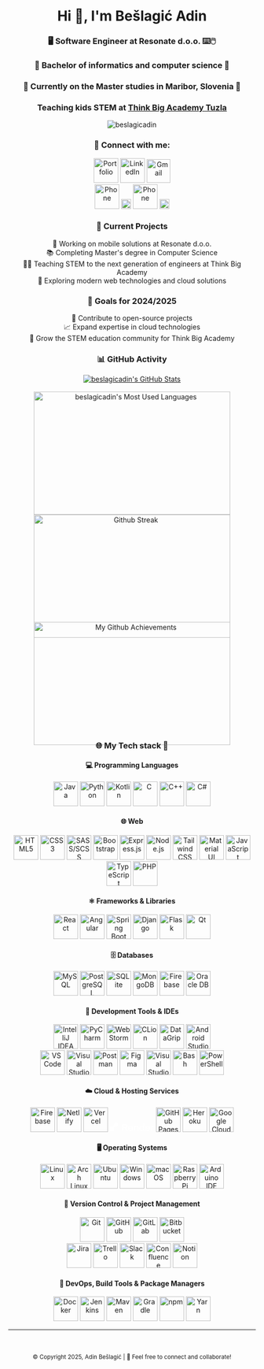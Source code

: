 <link rel="stylesheet" href="https://cdn.jsdelivr.net/gh/devicons/devicon@latest/devicon.min.css">
<h1 align="center">Hi 👋, I'm Bešlagić Adin</h1>
<h3 align="center"> 🖥️ Software Engineer at Resonate d.o.o. ⌨️🖱️</h3>
<h3 align="center"> 📖 Bachelor of informatics and computer science 📖 </h3>
<h3 align="center"> 📖 Currently on the Master studies in Maribor, Slovenia 📖 </h3>

<h3 align="center">Teaching kids STEM at <a href="https://www.thinkbigacademy.net" target="blank">Think Big Academy
Tuzla</a></h3>

<p align="center">
    <img alt="beslagicadin"
         src="https://komarev.com/ghpvc/?username=beslagicadin&label=Profile%20views&color=0e75b6&style=flat"/>
</p>

<h3 align="center">🔗 Connect with me:</h3>
<p align="center">
    <a href="https://beslagicadin.vercel.app" target="blank" style="text-decoration: none;">
        <img src="https://img.icons8.com/?size=100&id=c84A8yTomT5p&format=png&color=000000" alt="Portfolio" height="50"/>
    </a>
    <a href="https://www.linkedin.com/in/beslagicadin/" target="blank" style="text-decoration: none;">
        <img src="https://cdn.jsdelivr.net/gh/devicons/devicon/icons/linkedin/linkedin-original.svg" alt="LinkedIn" height="50"/>
    </a>
    <a href="mailto:beslagicadin@gmail.com" target="blank" style="text-decoration: none;">
        <img src="https://upload.wikimedia.org/wikipedia/commons/7/7e/Gmail_icon_%282020%29.svg" alt="Gmail" height="48"/>
    </a>
    <br>
    <a href="tel:+38669437424" target="blank" style="text-decoration: none;">
        <img src="https://img.icons8.com/?size=100&id=58pGdHAS6Va3&format=png&color=000000" alt="Phone" height="50"/>
        <img src="https://img.icons8.com/?size=100&id=17966&format=png&color=000000" alt="Phone" height="20"/>
    </a>
    <a href="tel:+38765094079" target="blank" style="text-decoration: none;">
        <img src="https://img.icons8.com/?size=100&id=58pGdHAS6Va3&format=png&color=000000" alt="Phone" height="50"/>
        <img src="https://img.icons8.com/?size=100&id=15504&format=png&color=000000" alt="Phone" height="20"/>
    </a>
</p>



<h3 align="center">🚀 Current Projects</h3>
<p align="center">
    💼 Working on mobile solutions at Resonate d.o.o.<br>
    📚 Completing Master's degree in Computer Science<br>
    👨‍🏫 Teaching STEM to the next generation of engineers at Think Big Academy<br>
    🔬 Exploring modern web technologies and cloud solutions<br>
</p>

<h3 align="center">🎯 Goals for 2024/2025</h3>
<p align="center">
    🚀 Contribute to open-source projects<br>
    📈 Expand expertise in cloud technologies<br>
    👥 Grow the STEM education community for Think Big Academy
</p>

<h3 align="center">📊 GitHub Activity</h3>
<p align="center">
    <a href="https://awesome-github-stats.azurewebsites.net/index.html??cardType=github&theme=dark&preferLogin=false">    
        <img  alt="beslagicadin's GitHub Stats" src="https://awesome-github-stats.azurewebsites.net/user-stats/beslagicadin?cardType=grade&theme=dark&preferLogin=false" />  
    </a>
    <br><br>
    <a href="https://github-readme-stats.vercel.app/api/top-langs/?username=anuraghazra&layout=compact">    
        <img  alt="beslagicadin's Most Used Languages" src="https://github-readme-stats.vercel.app/api/top-langs/?username=anuraghazra&layout=compact&theme=dark"
                style="height: 250px; width: 400px;" alt="Most used languages"/>  
    </a>
    <picture align="center">
        <img src="https://streak-stats.demolab.com/?user=beslagicadin&theme=dark"
             style="height: 250px; width: 400px;" alt="Github Streak"/>
    </picture>
    <picture align="center">
        <img src="https://camo.githubusercontent.com/b721e3ed9bed9b7132e954f398ad0838a0e91600e73dbee15baf5fef58afc26c/68747470733a2f2f6769746875622d70726f66696c652d74726f7068792e76657263656c2e6170702f3f757365726e616d653d6265736c616769636164696e267468656d653d6461726b68756226636f6c756d6e3d37"
             style="height: 250px; width: 400px; margin: -2rem 0;" alt="My Github Achievements"/>
    </picture>
<h3 align="center">🌐 My Tech stack 🔧</h3>

<h4 align="center">💻 Programming Languages</h4>
<p align="center">
    <img src="https://cdn.jsdelivr.net/gh/devicons/devicon/icons/java/java-original.svg" alt="Java" height="50"/>
    <img src="https://cdn.jsdelivr.net/gh/devicons/devicon/icons/python/python-original.svg" alt="Python" height="50"/>
    <img src="https://cdn.jsdelivr.net/gh/devicons/devicon/icons/kotlin/kotlin-original.svg" alt="Kotlin" height="50"/>
    <img src="https://cdn.jsdelivr.net/gh/devicons/devicon/icons/c/c-original.svg" alt="C" height="50"/>
    <img src="https://cdn.jsdelivr.net/gh/devicons/devicon/icons/cplusplus/cplusplus-original.svg" alt="C++" height="50"/>
    <img src="https://cdn.jsdelivr.net/gh/devicons/devicon/icons/csharp/csharp-original.svg" alt="C#" height="50"/>
</p>

<h4 align="center">🌐 Web</h4>
<p align="center">
    <img src="https://cdn.jsdelivr.net/gh/devicons/devicon/icons/html5/html5-original.svg" alt="HTML5" height="50"/>
    <img src="https://cdn.jsdelivr.net/gh/devicons/devicon/icons/css3/css3-original.svg" alt="CSS3" height="50"/>
    <img src="https://cdn.jsdelivr.net/gh/devicons/devicon/icons/sass/sass-original.svg" alt="SASS/SCSS" height="50"/>
    <img src="https://cdn.jsdelivr.net/gh/devicons/devicon/icons/bootstrap/bootstrap-original.svg" alt="Bootstrap" height="50"/>
    <img src="https://cdn.jsdelivr.net/gh/devicons/devicon/icons/express/express-original.svg" alt="Express.js" height="50"/>
    <img src="https://cdn.jsdelivr.net/gh/devicons/devicon/icons/nodejs/nodejs-original.svg" alt="Node.js" height="50"/>
    <img src="https://cdn.jsdelivr.net/gh/devicons/devicon/icons/tailwindcss/tailwindcss-original.svg" alt="Tailwind CSS" height="50"/>
    <img src="https://cdn.jsdelivr.net/gh/devicons/devicon/icons/materialui/materialui-original.svg" alt="Material UI" height="50"/>
    <img src="https://cdn.jsdelivr.net/gh/devicons/devicon/icons/javascript/javascript-original.svg" alt="JavaScript" height="50"/>
    <img src="https://cdn.jsdelivr.net/gh/devicons/devicon/icons/typescript/typescript-original.svg" alt="TypeScript" height="50"/>
    <img src="https://cdn.jsdelivr.net/gh/devicons/devicon/icons/php/php-original.svg" alt="PHP" height="50"/>
</p>

<h4 align="center">⚛️ Frameworks & Libraries</h4>
<p align="center">
    <img src="https://cdn.jsdelivr.net/gh/devicons/devicon/icons/react/react-original.svg" alt="React" height="50"/>
    <img src="https://cdn.jsdelivr.net/gh/devicons/devicon/icons/angularjs/angularjs-original.svg" alt="Angular" height="50"/>
    <img src="https://cdn.jsdelivr.net/gh/devicons/devicon/icons/spring/spring-original.svg" alt="Spring Boot" height="50"/>
    <img src="https://cdn.jsdelivr.net/gh/devicons/devicon/icons/django/django-plain.svg" alt="Django" height="50"/>
    <img src="https://cdn.jsdelivr.net/gh/devicons/devicon/icons/flask/flask-original.svg" alt="Flask" height="50"/>
    <img src="https://cdn.jsdelivr.net/gh/devicons/devicon/icons/qt/qt-original.svg" alt="Qt" height="50"/>
</p>

<h4 align="center">🗄️ Databases</h4>
<p align="center">
    <img src="https://cdn.jsdelivr.net/gh/devicons/devicon/icons/mysql/mysql-original.svg" alt="MySQL" height="50"/>
    <img src="https://cdn.jsdelivr.net/gh/devicons/devicon/icons/postgresql/postgresql-original.svg" alt="PostgreSQL" height="50"/>
    <img src="https://cdn.jsdelivr.net/gh/devicons/devicon/icons/sqlite/sqlite-original.svg" alt="SQLite" height="50"/>
    <img src="https://cdn.jsdelivr.net/gh/devicons/devicon/icons/mongodb/mongodb-original.svg" alt="MongoDB" height="50"/>
    <img src="https://cdn.jsdelivr.net/gh/devicons/devicon/icons/firebase/firebase-plain.svg" alt="Firebase" height="50"/>
    <img src="https://cdn.jsdelivr.net/gh/devicons/devicon/icons/oracle/oracle-original.svg" alt="Oracle DB" height="50"/>
</p>

<h4 align="center">🔧 Development Tools & IDEs</h4>
<p align="center">
    <img src="https://cdn.jsdelivr.net/gh/devicons/devicon/icons/intellij/intellij-original.svg" alt="IntelliJ IDEA" height="50"/>
    <img src="https://cdn.jsdelivr.net/gh/devicons/devicon/icons/pycharm/pycharm-original.svg" alt="PyCharm" height="50"/>
    <img src="https://cdn.jsdelivr.net/gh/devicons/devicon/icons/webstorm/webstorm-original.svg" alt="WebStorm" height="50"/>
    <img src="https://cdn.jsdelivr.net/gh/devicons/devicon/icons/clion/clion-original.svg" alt="CLion" height="50"/>
    <img src="https://cdn.jsdelivr.net/gh/devicons/devicon/icons/datagrip/datagrip-original.svg" alt="DataGrip" height="50"/>
    <img src="https://cdn.jsdelivr.net/gh/devicons/devicon/icons/androidstudio/androidstudio-original.svg" alt="Android Studio" height="50"/><br>
    <img src="https://cdn.jsdelivr.net/gh/devicons/devicon/icons/vscode/vscode-original.svg" alt="VS Code" height="50"/>
    <img src="https://cdn.jsdelivr.net/gh/devicons/devicon/icons/visualstudio/visualstudio-plain.svg" alt="Visual Studio" height="50"/>
    <img src="https://cdn.jsdelivr.net/gh/devicons/devicon/icons/postman/postman-original.svg" alt="Postman" height="50"/>
    <img src="https://cdn.jsdelivr.net/gh/devicons/devicon/icons/figma/figma-original.svg" alt="Figma" height="50"/>
    <img src="https://cdn.jsdelivr.net/gh/devicons/devicon/icons/visualstudio/visualstudio-plain.svg" alt="Visual Studio" height="50"/>
    <img src="https://cdn.jsdelivr.net/gh/devicons/devicon/icons/bash/bash-original.svg" alt="Bash" height="50"/>
    <img src="https://cdn.jsdelivr.net/gh/devicons/devicon/icons/powershell/powershell-original.svg" alt="PowerShell" height="50"/>
</p>

<h4 align="center">☁️ Cloud & Hosting Services</h4>
<p align="center">
    <img src="https://cdn.jsdelivr.net/gh/devicons/devicon/icons/firebase/firebase-plain.svg" alt="Firebase" height="50"/>
    <img src="https://cdn.jsdelivr.net/gh/devicons/devicon/icons/netlify/netlify-original.svg" alt="Netlify" height="50"/>
    <img src="https://cdn.jsdelivr.net/gh/devicons/devicon/icons/vercel/vercel-original.svg" alt="Vercel" height="50"/>
    <svg width="90" height="21" viewBox="0 0 110 21" fill="#fff" xmlns="http://www.w3.org/2000/svg" aria-label="Render" ><path d="M38.1801 3.45902C41.7067 3.45902 43.9994 5.45905 43.9994 8.67133C43.9994 11.0232 42.6512 12.7708 40.5375 13.5165L44.6811 20.6218H41.6077L37.7421 13.8798H33.4728V20.6218H30.8259V3.45902H38.1801ZM33.469 5.84911V11.5165H38.0544C40.1567 11.5165 41.2421 10.3387 41.2421 8.67133C41.2421 6.96576 40.1605 5.84911 38.0544 5.84911H33.469Z"></path><path d="M51.4145 8.22773C54.9412 8.22773 57.2339 10.8587 57.2339 14.1093C57.2339 14.4878 57.2073 14.8817 57.1349 15.2718H47.7508C47.865 17.0921 49.4151 18.5223 51.506 18.5223C53.0179 18.5223 54.2252 17.876 55.1316 16.4496L56.9711 17.7919C55.8514 19.8149 53.6463 20.878 51.506 20.878C47.8536 20.878 45.1686 18.1705 45.1686 14.5682C45.1686 10.9467 47.7508 8.22773 51.4145 8.22773ZM54.7013 13.398C54.5489 11.6924 53.1284 10.4878 51.3879 10.4878C49.537 10.4878 48.124 11.6886 47.8117 13.398H54.7013Z"></path><path d="M59.5495 20.6218V8.48012H62.0555V10.0098C62.4592 9.39027 63.6055 8.22773 65.7725 8.22773C69.0973 8.22773 70.8492 10.3004 70.8492 13.2488V20.6218H68.3547V13.7804C68.3547 11.7689 67.2578 10.6063 65.3803 10.6063C63.5408 10.6063 62.044 11.7689 62.044 13.7804V20.6218H59.5495Z"></path><path d="M78.9766 8.22773C81.0293 8.22773 82.389 8.98491 83.284 10.136V2.81274H85.7785V20.6218H83.284V18.9659C82.389 20.117 81.0293 20.8742 78.9766 20.8742C75.5375 20.8742 72.9058 18.2164 72.9058 14.4878C72.9058 10.7555 75.5375 8.22773 78.9766 8.22773ZM75.3966 14.4878C75.3966 16.725 76.9466 18.6217 79.2774 18.6217C81.6082 18.6217 83.2687 16.725 83.2687 14.4878C83.2687 12.2507 81.593 10.4801 79.2774 10.4801C76.9466 10.4763 75.3966 12.2469 75.3966 14.4878Z"></path><path d="M94.1382 8.22773C97.6648 8.22773 99.9575 10.8587 99.9575 14.1093C99.9575 14.4878 99.9309 14.8817 99.8585 15.2718H90.4744C90.5886 17.0921 92.1387 18.5223 94.2295 18.5223C95.7415 18.5223 96.9488 17.876 97.8552 16.4496L99.6947 17.7919C98.575 19.8149 96.3699 20.878 94.2295 20.878C90.5772 20.878 87.8922 18.1705 87.8922 14.5682C87.8884 10.9467 90.4706 8.22773 94.1382 8.22773ZM97.4249 13.398C97.2725 11.6924 95.852 10.4878 94.1115 10.4878C92.2606 10.4878 90.8476 11.6886 90.5353 13.398H97.4249Z"></path><path d="M102.368 20.6218V8.48012H104.874V10.136C105.556 8.809 106.702 8.22773 108.024 8.22773C108.968 8.22773 109.688 8.52983 109.688 8.52983L109.425 10.832C109.288 10.7823 108.744 10.5528 107.952 10.5528C106.615 10.5528 104.878 11.2603 104.878 14.006V20.6218H102.368Z"></path><path d="M15.6491 0.00582604C12.9679 -0.120371 10.7133 1.81847 10.3286 4.373C10.3134 4.49154 10.2905 4.60627 10.2715 4.72099C9.67356 7.90268 6.88955 10.3119 3.5457 10.3119C2.35364 10.3119 1.23395 10.006 0.258977 9.47058C0.140914 9.40557 0 9.4897 0 9.62354V10.3081V20.6218H10.2677V12.8894C10.2677 11.4668 11.4178 10.3119 12.8346 10.3119H15.4015C18.3074 10.3119 20.6458 7.89121 20.5315 4.94662C20.4287 2.29649 18.2884 0.132023 15.6491 0.00582604Z"></path></svg>
    <img src="https://cdn.jsdelivr.net/gh/devicons/devicon/icons/github/github-original.svg" alt="GitHub Pages" height="50"/>
    <img src="https://cdn.jsdelivr.net/gh/devicons/devicon/icons/heroku/heroku-original.svg" alt="Heroku" height="50"/>
    <img src="https://cdn.jsdelivr.net/gh/devicons/devicon/icons/googlecloud/googlecloud-original.svg" alt="Google Cloud" height="50"/>
</p>

<h4 align="center">🖥️ Operating Systems</h4>
<p align="center">
    <img src="https://cdn.jsdelivr.net/gh/devicons/devicon/icons/linux/linux-original.svg" alt="Linux" height="50"/>
    <img src="https://cdn.jsdelivr.net/gh/devicons/devicon/icons/archlinux/archlinux-original.svg" alt="Arch Linux" height="50"/>
    <img src="https://cdn.jsdelivr.net/gh/devicons/devicon/icons/ubuntu/ubuntu-plain.svg" alt="Ubuntu" height="50"/>
    <img src="https://cdn.jsdelivr.net/gh/devicons/devicon/icons/windows8/windows8-original.svg" alt="Windows" height="50"/>
    <img src="https://cdn.jsdelivr.net/gh/devicons/devicon/icons/apple/apple-original.svg" alt="macOS" height="50"/>
    <img src="https://cdn.jsdelivr.net/gh/devicons/devicon/icons/raspberrypi/raspberrypi-original.svg" alt="Raspberry Pi" height="50"/>
    <img src="https://cdn.jsdelivr.net/gh/devicons/devicon/icons/arduino/arduino-original.svg" alt="Arduino IDE" height="50"/>
</p>

<h4 align="center">🔄 Version Control & Project Management</h4>
<p align="center">
    <img src="https://cdn.jsdelivr.net/gh/devicons/devicon/icons/git/git-original.svg" alt="Git" height="50"/>
    <img src="https://cdn.jsdelivr.net/gh/devicons/devicon/icons/github/github-original.svg" alt="GitHub" height="50"/>
    <img src="https://cdn.jsdelivr.net/gh/devicons/devicon/icons/gitlab/gitlab-original.svg" alt="GitLab" height="50"/>
    <img src="https://cdn.jsdelivr.net/gh/devicons/devicon/icons/bitbucket/bitbucket-original.svg" alt="Bitbucket" height="50"/><br>
    <img src="https://cdn.jsdelivr.net/gh/devicons/devicon/icons/jira/jira-original.svg" alt="Jira" height="50"/>
    <img src="https://cdn.jsdelivr.net/gh/devicons/devicon/icons/trello/trello-plain.svg" alt="Trello" height="50"/>
    <img src="https://cdn.jsdelivr.net/gh/devicons/devicon/icons/slack/slack-original.svg" alt="Slack" height="50"/>
    <img src="https://cdn.jsdelivr.net/gh/devicons/devicon/icons/confluence/confluence-original.svg" alt="Confluence" height="50"/>
    <img src="https://cdn.jsdelivr.net/gh/devicons/devicon/icons/notion/notion-original.svg" alt="Notion" height="50"/>
</p>

<h4 align="center">🚀 DevOps, Build Tools & Package Managers</h4>
<p align="center">
    <img src="https://cdn.jsdelivr.net/gh/devicons/devicon/icons/docker/docker-original.svg" alt="Docker" height="50"/>
    <img src="https://cdn.jsdelivr.net/gh/devicons/devicon/icons/jenkins/jenkins-original.svg" alt="Jenkins" height="50"/>
    <img src="https://cdn.jsdelivr.net/gh/devicons/devicon/icons/maven/maven-original.svg" alt="Maven" height="50"/>
    <img src="https://cdn.jsdelivr.net/gh/devicons/devicon/icons/gradle/gradle-original.svg" alt="Gradle" height="50"/>
    <img src="https://cdn.jsdelivr.net/gh/devicons/devicon/icons/npm/npm-original-wordmark.svg" alt="npm" height="50"/>
    <img src="https://cdn.jsdelivr.net/gh/devicons/devicon/icons/yarn/yarn-original.svg" alt="Yarn" height="50"/>
</p>
<hr>
<br><br>
<footer align="center">
    <small>&copy; Copyright 2025, Adin Bešlagić | 🌟 Feel free to connect and collaborate!</small>
</footer>
